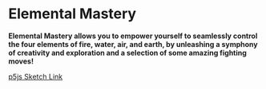 # Elemental Mastery

**Elemental Mastery allows you to empower yourself to seamlessly control the four elements of fire, water, air, and earth, by unleashing a symphony of creativity and exploration and a selection of some amazing fighting moves!** 

[p5js Sketch Link](https://editor.p5js.org/awesomeadi00/sketches/dcigSOv5k)

